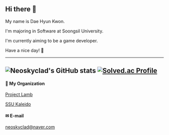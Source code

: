 ## Hi there 👋
My name is Dae Hyun Kwon.

I'm majoring in Software at Soongsil University.

I'm currently aiming to be a game developer.

Have a nice day! 🤗

---
![Neoskyclad's GitHub stats](https://github-readme-stats.vercel.app/api?username=neoskyclad&show_icons=true&theme=synthwave)
[![Solved.ac Profile](http://mazassumnida.wtf/api/v2/generate_badge?boj=neoskyclad)](https://solved.ac/neoskyclad/)
---

#### 🤝 My Organization
[Project Lamb](https://github.com/ProjectLamb)

[SSU Kaleido](https://github.com/SSUKaleido)

#### ✉ E-mail
neoskyclad@naver.com
<!--
**neoskyclad/neoskyclad** is a ✨ _special_ ✨ repository because its `README.md` (this file) appears on your GitHub profile.

Here are some ideas to get you started:

- 🔭 I’m currently working on ...
- 🌱 I’m currently learning ...
- 👯 I’m looking to collaborate on ...
- 🤔 I’m looking for help with ...
- 💬 Ask me about ...
- 📫 How to reach me: ...
- 😄 Pronouns: ...
- ⚡ Fun fact: ...
---
#### ☕ My blog
[neoskyclad.blog](https://neoskyclad.github.io/)
#### 💻 My Current Project
-->
